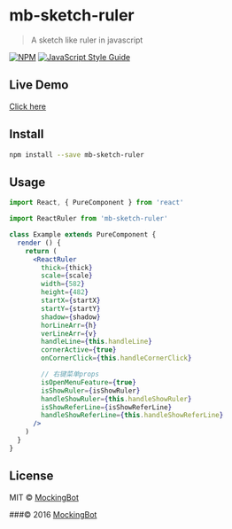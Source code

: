 # mb-sketch-ruler

> A sketch like ruler in javascript

[![NPM](https://img.shields.io/npm/v/mb-sketch-ruler.svg)](https://www.npmjs.com/package/mb-sketch-ruler) [![JavaScript Style Guide](https://img.shields.io/badge/code_style-standard-brightgreen.svg)](https://standardjs.com)

## Live Demo
  [Click here](https://mockingbot.github.io/mb-sketch-ruler/)

## Install

```bash
npm install --save mb-sketch-ruler
```

## Usage

```jsx
import React, { PureComponent } from 'react'

import ReactRuler from 'mb-sketch-ruler'

class Example extends PureComponent {
  render () {
    return (
      <ReactRuler
        thick={thick}
        scale={scale}
        width={582}
        height={482}
        startX={startX}
        startY={startY}
        shadow={shadow}
        horLineArr={h}
        verLineArr={v}
        handleLine={this.handleLine}
        cornerActive={true}
        onCornerClick={this.handleCornerClick}

        // 右键菜单props
        isOpenMenuFeature={true}
        isShowRuler={isShowRuler}
        handleShowRuler={this.handleShowRuler}
        isShowReferLine={isShowReferLine}
        handleShowReferLine={this.handleShowReferLine}
      />
    )
  }
}
```

## License

MIT © [MockingBot](https://github.com/mockingbot)

###© 2016 [MockingBot](https://mockingbot.com)
